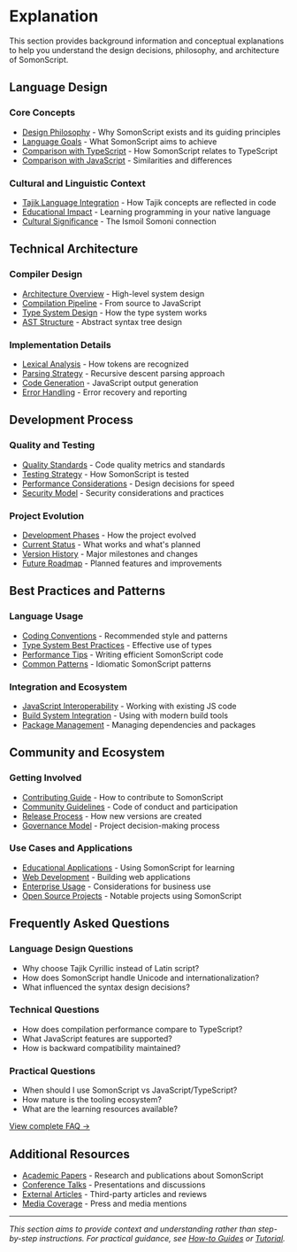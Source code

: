 # Explanation

This section provides background information and conceptual explanations to help
you understand the design decisions, philosophy, and architecture of
SomonScript.

## Language Design

### Core Concepts

- [Design Philosophy](design-philosophy.md) - Why SomonScript exists and its
  guiding principles
- [Language Goals](language-goals.md) - What SomonScript aims to achieve
- [Comparison with TypeScript](comparison-with-typescript.md) - How SomonScript
  relates to TypeScript
- [Comparison with JavaScript](comparison-with-javascript.md) - Similarities and
  differences

### Cultural and Linguistic Context

- [Tajik Language Integration](tajik-language-integration.md) - How Tajik
  concepts are reflected in code
- [Educational Impact](educational-impact.md) - Learning programming in your
  native language
- [Cultural Significance](cultural-significance.md) - The Ismoil Somoni
  connection

## Technical Architecture

### Compiler Design

- [Architecture Overview](architecture-overview.md) - High-level system design
- [Compilation Pipeline](compilation-pipeline.md) - From source to JavaScript
- [Type System Design](type-system-design.md) - How the type system works
- [AST Structure](ast-structure.md) - Abstract syntax tree design

### Implementation Details

- [Lexical Analysis](lexical-analysis.md) - How tokens are recognized
- [Parsing Strategy](parsing-strategy.md) - Recursive descent parsing approach
- [Code Generation](code-generation.md) - JavaScript output generation
- [Error Handling](error-handling-design.md) - Error recovery and reporting

## Development Process

### Quality and Testing

- [Quality Standards](quality-standards.md) - Code quality metrics and standards
- [Testing Strategy](testing-strategy.md) - How SomonScript is tested
- [Performance Considerations](performance-considerations.md) - Design decisions
  for speed
- [Security Model](security-model.md) - Security considerations and practices

### Project Evolution

- [Development Phases](development-phases.md) - How the project evolved
- [Current Status](current-status.md) - What works and what's planned
- [Version History](version-history.md) - Major milestones and changes
- [Future Roadmap](future-roadmap.md) - Planned features and improvements

## Best Practices and Patterns

### Language Usage

- [Coding Conventions](coding-conventions.md) - Recommended style and patterns
- [Type System Best Practices](type-system-best-practices.md) - Effective use of
  types
- [Performance Tips](performance-tips.md) - Writing efficient SomonScript code
- [Common Patterns](common-patterns.md) - Idiomatic SomonScript patterns

### Integration and Ecosystem

- [JavaScript Interoperability](javascript-interoperability.md) - Working with
  existing JS code
- [Build System Integration](build-system-integration.md) - Using with modern
  build tools
- [Package Management](package-management.md) - Managing dependencies and
  packages

## Community and Ecosystem

### Getting Involved

- [Contributing Guide](contributing-guide.md) - How to contribute to SomonScript
- [Community Guidelines](community-guidelines.md) - Code of conduct and
  participation
- [Release Process](release-process.md) - How new versions are created
- [Governance Model](governance-model.md) - Project decision-making process

### Use Cases and Applications

- [Educational Applications](educational-applications.md) - Using SomonScript
  for learning
- [Web Development](web-development.md) - Building web applications
- [Enterprise Usage](enterprise-usage.md) - Considerations for business use
- [Open Source Projects](open-source-projects.md) - Notable projects using
  SomonScript

## Frequently Asked Questions

### Language Design Questions

- Why choose Tajik Cyrillic instead of Latin script?
- How does SomonScript handle Unicode and internationalization?
- What influenced the syntax design decisions?

### Technical Questions

- How does compilation performance compare to TypeScript?
- What JavaScript features are supported?
- How is backward compatibility maintained?

### Practical Questions

- When should I use SomonScript vs JavaScript/TypeScript?
- How mature is the tooling ecosystem?
- What are the learning resources available?

[View complete FAQ →](faq.md)

## Additional Resources

- [Academic Papers](academic-papers.md) - Research and publications about
  SomonScript
- [Conference Talks](conference-talks.md) - Presentations and discussions
- [External Articles](external-articles.md) - Third-party articles and reviews
- [Media Coverage](media-coverage.md) - Press and media mentions

---

_This section aims to provide context and understanding rather than step-by-step
instructions. For practical guidance, see [How-to Guides](../how-to/) or
[Tutorial](../tutorial/)._
